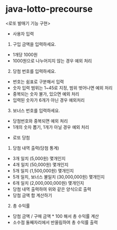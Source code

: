 # java-lotto-precourse
<로또 발매기 기능 구현>

* 사용자 입력
 1) 구입 금액을 입력하세요.
   - 1개당 1000원 
   - 1000원으로 나누어지지 않는 경우 예외 처리
 
 2) 당첨 번호를 입력하세요.
   - 번호는 쉼표로 구분해서 입력
   - 숫자 입력 범위는 1~45로 지정, 범위 벗어나면 예외 처리
   - 중복되는 숫자 불가, 있으면 예외 처리
   - 입력된 숫자가 6개가 아닌 경우 예외처리

 3) 보너스 번호를 입력하세요.
   - 당첨번호와 중복되면 예외 처리
   - 1개의 숫자 뽑기, 1개가 아닐 경우 예외 처리

* 로또 당첨
 1) 당첨 내역 출력(당첨 통계)
   - 3개 일치 (5,000원) 몇개인지
   - 4개 일치 (50,000원) 몇개인지
   - 5개 일치 (1,500,000원) 몇개인지
   - 5개 일치, 보너스 불일치 (30,000,000원) 몇개인지
   - 6개 일치 (2,000,000,000원) 몇개인지
   - 당첨 내역 출력하여 위와 같은 양식으로 출력
   - 당첨 금액 합 계산하기
 
 2) 총 수익률
  - 당첨 금액 / 구매 금액 * 100 해서 총 수익률 계산
  - 소수점 둘째자리에서 반올림하여 총 수익률 출력